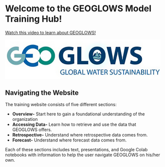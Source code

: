 # Welcome to the GEOGLOWS Model Training Hub!

[Watch this video to learn about GEOGLOWS!](https://youtu.be/v8FhgV4cBnI)

![image](image3.png)

## Navigating the Website

The training website consists of five different sections:

* **Overview-** Start here to gain a foundational understanding of the organization
* **Accessing Data-** Learn how to retrieve and use the data that GEOGLOWS offers.
* **Retrospective-** Understand where retrospective data comes from.
* **Forecast-** Understand where forecast data comes from.


Each of these sections includes text, presentations, and Google Colab 
notebooks with information to help the user navigate GEOGLOWS on his/her own. 

